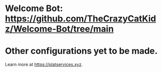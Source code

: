 # Welcome Bot: https://github.com/TheCrazyCatKidz/Welcome-Bot/tree/main

# Other configurations yet to be made.

Learn more at https://platservices.xyz.
